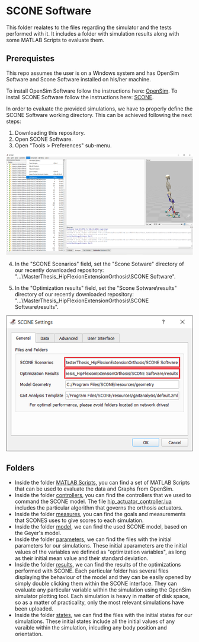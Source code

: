 # SCONE Software
This folder realates to the files regarding the simulator and the tests performed with it. It includes a folder with simulation results along with some MATLAB Scripts to evaluate them.  

## Prerequistes
This repo assumes the user is on a Windows system and has OpenSim Software and Scone Software installed on his/her machine.

To install OpenSim Software follow the instructions here: [OpenSim](https://simtk.org/frs/index.php?group_id=91).
To install SCONE Software follow the instructions here: [SCONE](https://scone.software/doku.php).

In order to evaluate the provided simulations, we have to properly define the SCONE Software working directory.
This can be achieved following the next steps:

1) Downloading this repository.
2) Open SCONE Software.
3) Open "Tools > Preferences" sub-menu.

<p align="center">
<img src="https://github.com/pep248/MasterThesis_HipFlexionExtensionOrthosis/blob/main/SCONE%20Software/scone_tools.png">
</p>

4) In the "SCONE Scenarios" field, set the "Scone Sotware" directory of our recently downloaded repository:
"...\MasterThesis_HipFlexionExtensionOrthosis\SCONE Software".

5) In the "Optimization results" field, set the "Scone Sotware\results" directory of our recently downloaded repository:
"...\MasterThesis_HipFlexionExtensionOrthosis\SCONE Software\results".

<p align="center">
<img src="https://github.com/pep248/MasterThesis_HipFlexionExtensionOrthosis/blob/main/SCONE%20Software/scone_config.png">
</p>


## Folders
* Inside the folder [MATLAB Scripts](https://github.com/pep248/MasterThesis_HipFlexionExtensionOrthosis/tree/main/SCONE%20Software/MATLAB%20Scripts), you can find a set of MATLAB Scripts that can be used to evaluate the data and Graphs from OpenSim.
* Inside the folder [controllers](https://github.com/pep248/MasterThesis_HipFlexionExtensionOrthosis/tree/main/SCONE%20Software/controllers), you can find the controllers that we used to command the SCONE model. The file [hip_actuator_controller.lua](https://github.com/pep248/MasterThesis_HipFlexionExtensionOrthosis/blob/main/SCONE%20Software/controllers/hip_actuator_controller.lua) includes the particular algorithm that governs the orthosis actuators.
* Inside the folder [measures](https://github.com/pep248/MasterThesis_HipFlexionExtensionOrthosis/tree/main/SCONE%20Software/measures), you can find the goals and measurements that SCONES uses to give scores to each simulation.
* Inside the folder [model](https://github.com/pep248/MasterThesis_HipFlexionExtensionOrthosis/tree/main/SCONE%20Software/models), we can find the used SCONE model, based on the Geyer's model.
* Inside the folder [parameters](https://github.com/pep248/MasterThesis_HipFlexionExtensionOrthosis/tree/main/SCONE%20Software/parameters), we can find the files with the initial parameters for our simulations. These initial aparameters are the initial values of the variables we defined as "optimization variables", as long as their initial mean value and their standard deviation.
* Inside the folder [results](https://github.com/pep248/MasterThesis_HipFlexionExtensionOrthosis/tree/main/SCONE%20Software/results), we can find the results of the optimizations performed with SCONE. Each particular folder has several files displaying the behaviour of the model and they can be easily opened by simply double clicking them within the SCONE interface. They can evaluate any particular variable within the simulation using the OpenSim simulator plotting tool. Each simulation is heavy in matter of disk space, so as a matter of practicality, only the most relevant simulations have been uploaded.
* Inside the folder [states](https://github.com/pep248/MasterThesis_HipFlexionExtensionOrthosis/tree/main/SCONE%20Software/states), we can find  the files with the initial states for our simulations. These initial states include all the initial values of any varaible within the simulation, inlcuding any body position and orientation.
